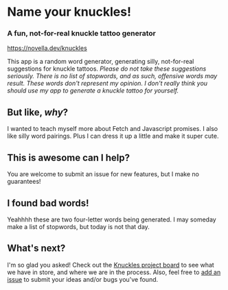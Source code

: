 # Name your knuckles!

### A fun, not-for-real knuckle tattoo generator

<https://novella.dev/knuckles>

This app is a random word generator, generating silly, not-for-real suggestions for knuckle tattoos.
_Please do not take these suggestions seriously._
_There is no list of stopwords, and as such, offensive words may result._
_These words don't represent my opinion. I don't really think you should use my app to generate a knuckle tattoo for yourself._

## But like, _why_?

I wanted to teach myself more about Fetch and Javascript promises. I also like silly word pairings. Plus I can dress it up a little and make it super cute.

## This is awesome can I help?

You are welcome to submit an issue for new features, but I make no guarantees!

## I found bad words!

Yeahhhh these are two four-letter words being generated. I may someday make a list of stopwords, but today is not that day.

## What's next?

I'm so glad you asked!
Check out the [Knuckles project board](https://github.com/novellac/knuckles/projects/1) to see what we have in store, and where we are in the process.
Also, feel free to [add an issue](https://github.com/novellac/knuckles/issues) to submit your ideas and/or bugs you've found.
